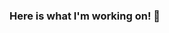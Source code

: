 ### Here is what I'm working on! 👋

<!--
**chriswill88/chriswill88** is a ✨ _special_ ✨ repository because its `README.md` (this file) appears on your GitHub profile.

- 🔭 I’m currently working on ... becoming a skilled software engineer
- 🌱 I’m currently learning ... web development
- 👯 I’m looking to collaborate on ... making projects
- 🤔 I’m looking for help with ... getting into another internship orjob
- 💬 Ask me about ... anything
- 📫 How to reach me: ... christian.williams@holbertonschool.com
- 😄 Pronouns: ... He/Him
- ⚡ Fun fact: ... I know how to play many musical instruments
-->
